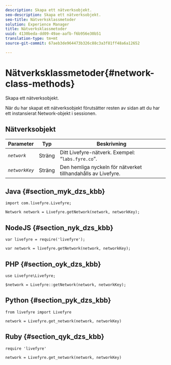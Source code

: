 ```yaml
---
description: Skapa ett nätverksobjekt.
seo-description: Skapa ett nätverksobjekt.
seo-title: Nätverksklassmetoder
solution: Experience Manager
title: Nätverksklassmetoder
uuid: 4130beda-dd09-49ae-aafb-f6b956e30b51
translation-type: tm+mt
source-git-commit: 67aeb3de964473b326c88c3a3f81ff48a6a12652

---
```



# Nätverksklassmetoder{#network-class-methods}

Skapa ett nätverksobjekt.

När du har skapat ett nätverksobjekt förutsätter resten av sidan att du har ett instansierat Network-objekt i sessionen.

## Nätverksobjekt

| Parameter | Typ | Beskrivning |
|---|---|---|
| *`network`* | Sträng | Ditt Livefyre-nätverk. Exempel: “`labs.fyre.co`”. |
| *`networkKey`* | Sträng | Den hemliga nyckeln för nätverket tillhandahålls av Livefyre. |

## Java {#section_myk_dzs_kbb}

```
import com.livefyre.Livefyre; 
  
Network network = Livefyre.getNetwork(network, networkKey); 
```

## NodeJS {#section_nyk_dzs_kbb}

```
var livefyre = require('livefyre'); 
  
var network = livefyre.getNetwork(network, networkKey); 
```

## PHP {#section_oyk_dzs_kbb}

```
use Livefyre\Livefyre; 
  
$network = Livefyre::getNetwork(network, networkKey); 
```

## Python {#section_pyk_dzs_kbb}

```
from livefyre import Livefyre 
  
network = Livefyre.get_network(network, networkKey) 
```

## Ruby {#section_qyk_dzs_kbb}

```
require 'livefyre' 
  
network = Livefyre.get_network(network, networkKey) 
```
